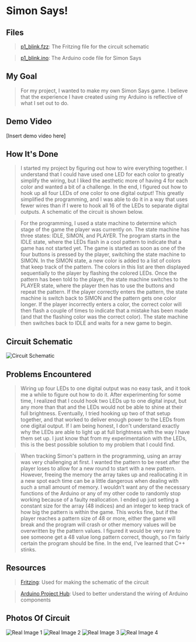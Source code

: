 # Simon Says!

## Files
> [p1_blink.fzz](https://github.com/qusr08/IGME-470/blob/main/Blink/p1_blink.fzz): The Fritzing file for the circuit schematic

> [p1_blink.ino](https://github.com/qusr08/IGME-470/blob/main/Blink/p1_blink.ino): The Arduino code file for Simon Says

## My Goal
> For my project, I wanted to make my own Simon Says game. I believe that the experience I have created using my Arduino is reflective of what I set out to do.

## Demo Video
[Insert demo video here]

## How It's Done
> I started my project by figuring out how to wire everything together. I understand that I could have used one LED for each color to greatly simplify the wiring, but I liked the aesthetic more of having 4 for each color and wanted a bit of a challenge. In the end, I figured out how to hook up all four LEDs of one color to one digital output! This greatly simplified the programming, and I was able to do it in a way that uses fewer wires than if I were to hook all 16 of the LEDs to separate digital outputs. A schematic of the circuit is shown below. 

> For the programming, I used a state machine to determine which stage of the game the player was currently on. The state machine has three states: IDLE, SIMON, and PLAYER. The program starts in the IDLE state, where the LEDs flash in a cool pattern to indicate that a game has not started yet. The game is started as soon as one of the four buttons is pressed by the player, switching the state machine to SIMON. In the SIMON state, a new color is added to a list of colors that keep track of the pattern. The colors in this list are then displayed sequentially to the player by flashing the colored LEDs. Once the pattern has been told to the player, the state machine switches to the PLAYER state, where the player then has to use the buttons and repeat the pattern. If the player correctly enters the pattern, the state machine is switch back to SIMON and the pattern gets one color longer. If the player incorrectly enters a color, the correct color will then flash a couple of times to indicate that a mistake has been made (and that the flashing color was the correct color). The state machine then switches back to IDLE and waits for a new game to begin.

## Circuit Schematic
![Circuit Schematic](images/p1_blink_bb.png)

## Problems Encountered
> Wiring up four LEDs to one digital output was no easy task, and it took me a while to figure out how to do it. After experimenting for some time, I realized that I could hook two LEDs up to one digital input, but any more than that and the LEDs would not be able to shine at their full brightness. Eventually, I tried hooking up two of that setup together, and that worked to deliver enough power to the LEDs from one digital output. If I am being honest, I don't understand exactly why the LEDs are able to light up at full brightness with the way I have them set up. I just know that from my experimentation with the LEDs, this is the best possible solution to my problem that I could find.

> When tracking Simon's pattern in the programming, using an array was very challenging at first. I wanted the pattern to be reset after the player loses to allow for a new round to start with a new pattern. However, freeing the memory the array takes up and reallocating it in a new spot each time can be a little dangerous when dealing with such a small amount of memory. I wouldn't want any of the necessary functions of the Arduino or any of my other code to randomly stop working because of a faulty reallocation. I ended up just setting a constant size for the array (48 indices) and an integer to keep track of how big the pattern is within the game. This works fine, but if the player reaches a pattern size of 48 or more, either the game will break and the program will crash or other memory values will be overwritten by the pattern values. I figured it would be very rare to see someone get a 48 value long pattern correct, though, so I'm fairly certain the program should be fine. In the end, I've learned that C++ stinks.

## Resources
> [Fritzing](https://fritzing.org/): Used for making the schematic of the circuit

> [Arduino Project Hub](https://create.arduino.cc/projecthub): Used to better understand the wiring of Arduino components

## Photos Of Circuit
![Real Image 1](images/p1_blink_image_1.png)
![Real Image 2](images/p1_blink_image_2.png)
![Real Image 3](images/p1_blink_image_3.png)
![Real Image 4](images/p1_blink_image_4.png)
